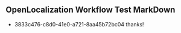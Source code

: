 ## OpenLocalization Workflow Test MarkDown
* 3833c476-c8d0-41e0-a721-8aa45b72bc04 thanks!

<!--HONumber=Jul16_HO4-->


